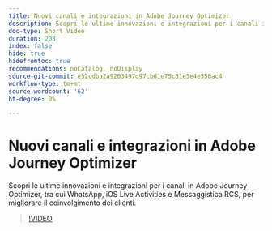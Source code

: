 ```yaml
---
title: Nuovi canali e integrazioni in Adobe Journey Optimizer
description: Scopri le ultime innovazioni e integrazioni per i canali in Adobe Journey Optimizer, tra cui WhatsApp, iOS Live Activities e Messaggistica RCS, per migliorare il coinvolgimento dei clienti.
doc-type: Short Video
duration: 208
index: false
hide: true
hidefromtoc: true
recommendations: noCatalog, noDisplay
source-git-commit: e52cdba2a9203497d97cbd1e75c81e3e4e556ac4
workflow-type: tm+mt
source-wordcount: '62'
ht-degree: 0%

---
```



# Nuovi canali e integrazioni in Adobe Journey Optimizer

Scopri le ultime innovazioni e integrazioni per i canali in Adobe Journey Optimizer, tra cui WhatsApp, iOS Live Activities e Messaggistica RCS, per migliorare il coinvolgimento dei clienti.

<!-- 62_S520_3442520_207_new-channels-and-integrations-in-adobe-journey-optimizer -->
>[!VIDEO](https://video.tv.adobe.com/v/3460350/?learn=on&enablevpops=true&captions=ita)
